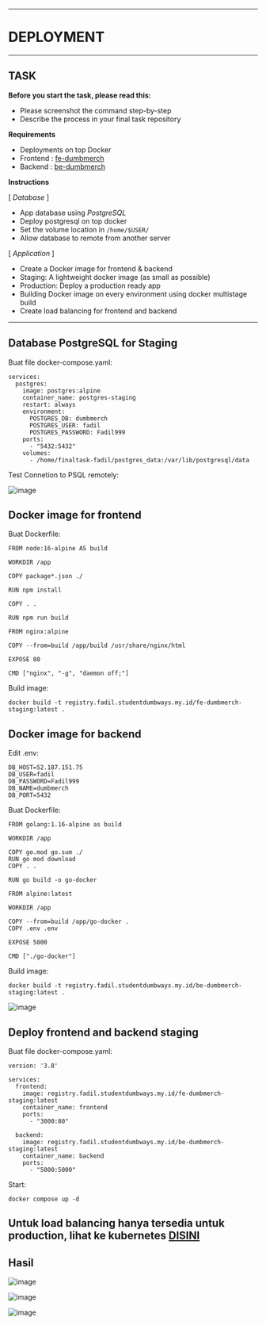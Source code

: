 -----
# **DEPLOYMENT**
-----

## TASK

**Before you start the task, please read this:**
- Please screenshot the command step-by-step
- Describe the process in your final task repository

**Requirements**
- Deployments on top Docker
- Frontend : [fe-dumbmerch](https://github.com/demo-dumbways/fe-dumbmerch)
- Backend : [be-dumbmerch](https://github.com/demo-dumbways/be-dumbmerch)

**Instructions**

[ *Database* ]
- App database using *PostgreSQL*
- Deploy postgresql on top docker
- Set the volume location in `/home/$USER/`
- Allow database to remote from another server

[ *Application* ]
- Create a Docker image for frontend & backend
- Staging: A lightweight docker image (as small as possible)
- Production: Deploy a production ready app
- Building Docker image on every environment using docker multistage build
- Create load balancing for frontend and backend

-----


## Database PostgreSQL for Staging 

Buat file docker-compose.yaml:
```
services:
  postgres:
    image: postgres:alpine
    container_name: postgres-staging
    restart: always
    environment:
      POSTGRES_DB: dumbmerch
      POSTGRES_USER: fadil
      POSTGRES_PASSWORD: Fadil999
    ports:
      - "5432:5432"
    volumes:
      - /home/finaltask-fadil/postgres_data:/var/lib/postgresql/data
```

Test Connetion to PSQL remotely:

![image](https://github.com/fadil05me/devops20-dumbways-AhmadFadillah/assets/45775729/24b3dcb1-8aa2-4aa3-a124-4b1147ccffda)


## Docker image for frontend

Buat Dockerfile:
```
FROM node:16-alpine AS build

WORKDIR /app

COPY package*.json ./

RUN npm install

COPY . .

RUN npm run build

FROM nginx:alpine

COPY --from=build /app/build /usr/share/nginx/html

EXPOSE 80

CMD ["nginx", "-g", "daemon off;"]
```

Build image:
```
docker build -t registry.fadil.studentdumbways.my.id/fe-dumbmerch-staging:latest .
```


## Docker image for backend

Edit .env:
```
DB_HOST=52.187.151.75
DB_USER=fadil
DB_PASSWORD=Fadil999
DB_NAME=dumbmerch
DB_PORT=5432
```

Buat Dockerfile:
```
FROM golang:1.16-alpine as build

WORKDIR /app

COPY go.mod go.sum ./
RUN go mod download
COPY . .

RUN go build -o go-docker

FROM alpine:latest

WORKDIR /app

COPY --from=build /app/go-docker .
COPY .env .env

EXPOSE 5000

CMD ["./go-docker"]
```


Build image:
```
docker build -t registry.fadil.studentdumbways.my.id/be-dumbmerch-staging:latest .
```


![image](https://github.com/fadil05me/devops20-dumbways-AhmadFadillah/assets/45775729/b52bb305-f768-4e0e-8128-f2d9aca5b980)


## Deploy frontend and backend staging

Buat file docker-compose.yaml:
```
version: '3.8'

services:
  frontend:
    image: registry.fadil.studentdumbways.my.id/fe-dumbmerch-staging:latest
    container_name: frontend
    ports:
      - "3000:80"

  backend:
    image: registry.fadil.studentdumbways.my.id/be-dumbmerch-staging:latest
    container_name: backend
    ports:
      - "5000:5000"
```

Start:
```
docker compose up -d
```

## Untuk load balancing hanya tersedia untuk production, lihat ke kubernetes [DISINI]([https://github.com/fadil05me/devops20-dumbways-AhmadFadillah/blob/main/stage2/final-task/kubernetes.md](https://github.com/fadil05me/devops20-dumbways-AhmadFadillah/blob/main/stage2/final-task/kubernetes.md#load-balancing))

## Hasil

![image](https://github.com/fadil05me/devops20-dumbways-AhmadFadillah/assets/45775729/79fdad6c-0641-4f5f-8487-03992f257406)

![image](https://github.com/fadil05me/devops20-dumbways-AhmadFadillah/assets/45775729/b6c93caf-41b9-4487-842d-5ceaf7e74736)

![image](https://github.com/fadil05me/devops20-dumbways-AhmadFadillah/assets/45775729/602556d5-81e7-45c1-bf92-8c2321226e0a)


